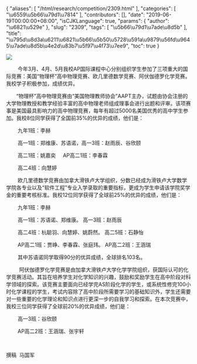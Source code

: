 {
    "aliases": [
        "/html/research/competition/2309.html"
    ],
    "categories": [
        "\u6559\u5b66\u79d1\u7814"
    ],
    "contributors": [],
    "date": "2019-06-19T00:00:00+08:00",
    "isCJKLanguage": true,
    "params": {
        "author": "\u6821\u529e"
    },
    "slug": "2309",
    "tags": [
        "\u5b66\u79d1\u7ade\u8d5b"
    ],
    "title": "\u795d\u8d3a\u6211\u6821\u5b66\u5b50\u5728\u591a\u9879\u56fd\u9645\u7ade\u8d5b\u4e2d\u83b7\u5f97\u4f73\u7ee9",
    "toc": true
}

![](https://cdn.tfls.online/mirror/full/d6012d1b1f5015554a7ca9fb3466f19be5c0928a.jpg)




  





        今年3月、4月、5月我校AP国际课程中心分别组织学生参加了三项重大的国际竞赛：美国“物理杯”高中物理竞赛、欧几里德数学竞赛、阿伏伽德罗化学竞赛。我校学子积极参加，成绩优异。




       “物理杯”高中物理竞赛由“美国物理教师协会”AAPT主办，试题由协会注册的大学物理教授和教学经验丰富的高中物理老师组成理事会进行出题和评审。该项赛事是美国最具影响力的高中物理竞赛，每年有超过5000名美国优秀的高中学生参加。我校8位同学获得了全国前35%的优异的成绩，他们是：




        九年1班：李赫




        高一1班：郑维康、苏语诺，高一3班：赵雨辰、谷欣颐




        高二1班：姚嘉奕     AP高二1班：李春霖




        高二4班：向慧婷    




        欧几里德数学竞赛由加拿大滑铁卢大学组织，分数已经成为滑铁卢大学数学学院各专业以及“软件工程”专业入学录取的重要指标，更成为学生申请该学院奖学金的重要考核标准。我校12位同学获得了全球前25%的优异的成绩，他们是：




        九年1班：李赫




        高一1班：苏语诺、郑维康。 高一3班：赵雨辰




        高二4班：杭聪羽、向慧婷、姚蔚然。 高二5班：石静怡




        AP高二1班：贾峥、李春霖、张庭玮。 AP高二2班：王涵瑞




        其中苏语诺同学取得90分的优异成绩，全球排名103名。




         阿伏伽德罗化学竞赛是由加拿大滑铁卢大学化学学院组织，获国际认可的化学竞赛活动。其旨在培养学生对化学知识的兴趣，鼓励和奖励学生在高中阶段对科学领域的探索。该竞赛主要面向已经学完AS阶段化学的学生，或系统性修完100小时化学课程的学生，考试内容除了高中阶段所需要学习的基础知识外，学生还需要对一些重要的化学理论和知识点进行更深一步的自我学习和探索。在本次竞赛中，我校三位同学获得了全球前20%的优异成绩，他们是：




        高一3班：谷欣颐




        AP高二2班：王涵瑞、张宇轩




 




撰稿  马国军




  



